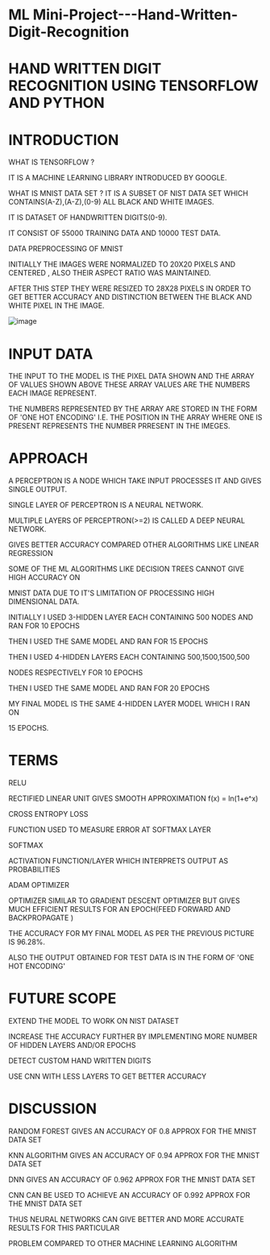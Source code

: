 # ML Mini-Project---Hand-Written-Digit-Recognition

# HAND WRITTEN DIGIT RECOGNITION USING TENSORFLOW AND PYTHON

# INTRODUCTION

WHAT IS TENSORFLOW ?

IT IS A MACHINE LEARNING LIBRARY INTRODUCED BY GOOGLE.


WHAT IS MNIST DATA SET ?
IT IS A SUBSET OF NIST DATA SET WHICH CONTAINS(A-Z),(A-Z),(0-9) ALL BLACK AND WHITE IMAGES.

IT IS DATASET OF HANDWRITTEN DIGITS(0-9).

IT CONSIST OF 55000 TRAINING DATA AND 10000 TEST DATA.


DATA PREPROCESSING OF MNIST

INITIALLY THE IMAGES WERE NORMALIZED TO 20X20 PIXELS AND CENTERED , ALSO THEIR ASPECT RATIO WAS
MAINTAINED.

AFTER THIS STEP THEY WERE RESIZED TO 28X28 PIXELS IN ORDER TO GET BETTER ACCURACY AND DISTINCTION
BETWEEN THE BLACK AND WHITE PIXEL IN THE IMAGE.





![image](https://user-images.githubusercontent.com/67232573/114437002-dbbf6100-9b7a-11eb-904e-36498e616000.png)



# INPUT DATA

THE INPUT TO THE MODEL IS THE PIXEL DATA SHOWN AND THE ARRAY OF VALUES SHOWN ABOVE
THESE ARRAY VALUES ARE THE NUMBERS EACH IMAGE REPRESENT.

THE NUMBERS REPRESENTED BY THE ARRAY ARE STORED IN THE FORM OF 'ONE HOT ENCODING' I.E.
THE POSITION IN THE ARRAY WHERE ONE IS PRESENT REPRESENTS THE NUMBER PRRESENT IN THE IMEGES.

# APPROACH

A PERCEPTRON IS A NODE WHICH TAKE INPUT PROCESSES IT AND GIVES SINGLE OUTPUT.

SINGLE LAYER OF PERCEPTRON IS A NEURAL NETWORK.

MULTIPLE LAYERS OF PERCEPTRON(>=2) IS CALLED A DEEP NEURAL NETWORK.

GIVES BETTER ACCURACY COMPARED OTHER ALGORITHMS LIKE LINEAR REGRESSION

SOME OF THE ML ALGORITHMS LIKE DECISION TREES CANNOT GIVE HIGH ACCURACY ON

MNIST DATA DUE TO IT'S LIMITATION OF PROCESSING HIGH DIMENSIONAL DATA.

INITIALLY I USED 3-HIDDEN LAYER EACH CONTAINING 500 NODES AND
RAN FOR 10 EPOCHS

THEN I USED THE SAME MODEL AND RAN FOR 15 EPOCHS

THEN I USED 4-HIDDEN LAYERS EACH CONTAINING 500,1500,1500,500

NODES RESPECTIVELY FOR 10 EPOCHS

THEN I USED THE SAME MODEL AND RAN FOR 20 EPOCHS

MY FINAL MODEL IS THE SAME 4-HIDDEN LAYER MODEL WHICH I RAN ON 

15 EPOCHS.


# TERMS

RELU

RECTIFIED LINEAR UNIT GIVES SMOOTH APPROXIMATION  f(x) = ln(1+e^x)

CROSS ENTROPY LOSS

FUNCTION USED TO MEASURE ERROR AT SOFTMAX LAYER

SOFTMAX

ACTIVATION FUNCTION/LAYER WHICH INTERPRETS OUTPUT AS PROBABILITIES

ADAM OPTIMIZER


OPTIMIZER SIMILAR TO GRADIENT DESCENT OPTIMIZER BUT GIVES MUCH EFFICIENT RESULTS FOR AN
EPOCH(FEED FORWARD AND BACKPROPAGATE )

THE ACCURACY FOR MY FINAL
MODEL AS PER THE PREVIOUS
PICTURE IS 96.28%.

ALSO THE OUTPUT OBTAINED FOR
TEST DATA IS IN THE FORM OF 'ONE
HOT ENCODING'

# FUTURE SCOPE

EXTEND THE MODEL TO WORK ON NIST DATASET

INCREASE THE ACCURACY FURTHER BY IMPLEMENTING MORE NUMBER OF HIDDEN LAYERS
AND/OR EPOCHS

DETECT CUSTOM HAND WRITTEN DIGITS

USE CNN WITH LESS LAYERS TO GET BETTER ACCURACY

# DISCUSSION

RANDOM FOREST GIVES AN ACCURACY OF 0.8 APPROX FOR THE MNIST DATA SET

KNN ALGORITHM GIVES AN ACCURACY OF 0.94 APPROX FOR THE MNIST DATA SET

DNN GIVES AN ACCURACY OF 0.962 APPROX FOR THE MNIST DATA SET

CNN CAN BE USED TO ACHIEVE AN ACCURACY OF 0.992 APPROX FOR THE MNIST DATA SET

THUS NEURAL NETWORKS CAN GIVE BETTER AND MORE ACCURATE RESULTS FOR THIS PARTICULAR

PROBLEM COMPARED TO OTHER MACHINE LEARNING ALGORITHM

